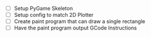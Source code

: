 - [ ] Setup PyGame Skeleton
- [ ] Setup config to match 2D Plotter
- [ ] Create paint program that can draw a single rectangle
- [ ] Have the paint program output GCode Instructions
